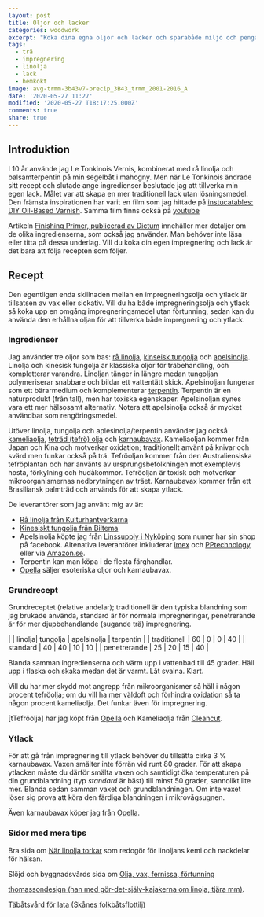 ```yaml
---
layout: post
title: Oljor och lacker
categories: woodwork
excerpt: "Koka dina egna oljor och lacker och sparabåde miljö och pengar (och rädda din hälsa)."
tags:
  - trä
  - impregnering
  - linolja
  - lack
  - hemkokt
image: avg-trmm-3b43v7-precip_3B43_trmm_2001-2016_A
date: '2020-05-27 11:27'
modified: '2020-05-27 T18:17:25.000Z'
comments: true
share: true
---
```


## Introduktion

I 10 år använde jag Le Tonkinois Vernis, kombinerat med rå linolja och balsamterpentin på min segelbåt i mahogny. Men när Le Tonkinois ändrade sitt recept och slutade ange ingredienser beslutade jag att tillverka min egen lack. Målet var att skapa en mer traditionell lack utan lösningsmedel. Den främsta inspirationen har varit en film som jag hittade på [instucatables: DIY Oil-Based Varnish](https://www.instructables.com/id/DIY-Oil-Based-Varnish/). Samma film finns också på [youtube](https://www.youtube.com/watch?v=UvCQdLWIUGo&feature=youtu.be)

 Artikeln [Finishing Primer, publicerad av Dictum](https://www.dictum.com/media/pdf/Kataloge/DICTUM_Finishing_Primer_EN.pdf) innehåller mer detaljer om de olika ingredienserna, som också jag använder. Man behöver inte läsa eller titta på dessa underlag. Vill du koka din egen impregnering och lack är det bara att följa recepten som följer.

## Recept

Den egentligen enda skillnaden mellan en impregneringsolja och ytlack är tillsatsen av vax eller sickativ. Vill du ha både impregneringsolja och ytlack så koka upp en omgång impregneringsmedel utan förtunning, sedan kan du använda den erhållna oljan för att tillverka både impregnering och ytlack.

### Ingredienser

Jag använder tre oljor som bas: [rå linolja](https://sv.wikipedia.org/wiki/Linolja), [kinseisk tungolja](https://sv.wikipedia.org/wiki/Tungolja) och [apelsinolja](https://sv.wikipedia.org/wiki/Apelsinolja). Linolja och kinesisk tungolja är klassiska oljor för träbehandling, och kompletterar varandra. Linoljan tänger in längre medan tungoljan polymeriserar snabbare och bildar ett vattentätt skick. Apelsinoljan fungerar som ett bärarmedium och komplementerar [terpentin](https://sv.wikipedia.org/wiki/Terpentin). Terpentin är en naturprodukt (från tall), men har toxiska egenskaper. Apelsinoljan synes vara ett mer hälsosamt alternativ. Notera att apelsinolja också är mycket användbar som rengöringsmedel.

Utöver linolja, tungolja och aplesinolja/terpentin använder jag också [kameliaolja](https://sv.wikipedia.org/wiki/Kamelia), [teträd (tefrö) olja](https://sv.wikipedia.org/wiki/Teträdolja) och [karnaubavax](https://sv.wikipedia.org/wiki/Karnaubavax). Kameliaoljan kommer från Japan och Kina och motverkar oxidation; traditionellt använt på knivar och svärd men funkar också på trä. Tefröoljan kommer från den Australiensiska tefröplantan och har använts av ursprungsbefolkningen mot exemplevis hosta, förkylning och hudåkommor. Tefröoljan är toxisk och motverkar mikroorganismernas nedbrytningen av träet. Karnaubavax kommer från ett Brasiliansk palmträd och används för att skapa ytlack.

De leverantörer som jag använt mig av är:

- [Rå linolja från Kulturhantverkarna](https://kulturhantverkarna.se/sv/kokt-kallpressad-linolja-impregnering/)
- [Kinesiskt tungolja från Biltema](https://www.biltema.se/bygg/farg/traoljor/kinaolja-2000020852?gclid=Cj0KCQiA7NKBBhDBARIsAHbXCB6MvRbvR1uvOhzD9SVFdq5dM-AC2IQjqwJRl-lHAj_7BWPss53tsOQaAuMREALw_wcB)
- Apelsinolja köpte jag från [Linssupply i Nyköping](https://www.facebook.com/linsupply/) som numer har sin shop på facebook. Altenativa leverantörer inkluderar [imex](http://www.imexab.se/apelsinolja2.html) och [PPtechnology](https://p-p.se/avfettning/apelsinolja-ultramax/) eller via [Amazon.se](https://www.amazon.se/s?k=apelsinolja&language=sv_SE&adgrpid=113845834202&gclid=Cj0KCQiA7NKBBhDBARIsAHbXCB7FDpBZujJJRa210uBfycw9nvXhjS7afQq6bw2EKWpyNUGgaRIOeTAaApCNEALw_wcB&hvadid=475698373330&hvdev=c&hvlocphy=1012227&hvnetw=g&hvqmt=b&hvrand=2423763405358113722&hvtargid=kwd-397007105474&hydadcr=27468_2138574&tag=textstdgledes-21&ref=pd_sl_4fbnmdinos_b).
- Terpentin kan man köpa i de flesta färghandlar.
- [Opella](https://opella.se)  säljer esoteriska oljor och karnaubavax.

### Grundrecept

Grundreceptet (relative andelar); traditionell är den typiska blandning som jag brukade använda, standard är för normala impregneringar, penetrerande är för mer djupbehandlande (sugande trä) impregnering.

|  | linolja| tungolja | apelsinolja | terpentin |
| traditionell | 60 | 0 | 0 | 40 |
| standard  | 40  | 40  | 10  | 10  |
| penetrerande | 25  | 20  | 15  | 40  |

Blanda samman ingredienserna och värm upp i vattenbad till 45 grader. Häll upp i flaska och skaka medan det är varmt.  Låt svalna. Klart.

Vill du har mer skydd mot angrepp från mikroorganismer så häll i någon procent tefröolja; om du vill ha mer väldoft och förhindra oxidation så ta någon procent kameliaolja. Det funkar även för impregnering.

[tTefröolja] har jag köpt från [Opella](https://opella.se/product.html/tefroolja?category_id=34) och Kameliaolja från [Cleancut](https://www.cleancut.se/butik/knivslipning/kameliaolja/kameliaolja-detail).

### Ytlack

För att gå från impregnering till ytlack behöver du tillsätta cirka 3 % karnaubavax. Vaxen smälter inte förrän vid runt 80 grader. För att skapa ytlacken måste du därför smälta vaxen och samtidigt öka temperaturen på din grundblandning (typ _standard_ är bäst) till minst 50 grader, sannolikt lite mer. Blanda sedan samman vaxet och grundblandningen. Om inte vaxet löser sig prova att köra den färdiga blandningen i mikrovågsugnen.

Även karnaubavax köper jag från [Opella](https://opella.se/product.html/karnaubavax).

### Sidor med mera tips

Bra sida om [När linolja torkar](https://byggnadsvard.se/nar-linoljefarg-torkar/) som redogör för linoljans kemi och nackdelar för hälsan.

Slöjd och byggnadsvårds sida om [Olja, vax, fernissa, förtunning](https://www.slojdochbyggnadsvard.se/butik/farg-och-maleri/olja-vax-fernissa-fortunning/)

[thomassondesign (han med gör-det-själv-kajakerna om linoja, tjära mm)](https://www.thomassondesign.com/bygga/materialfakta/linolja-tjara).

[Täbåtsvård för lata (Skånes folkbåtsflottilj)](http://www.folkbatskane.se/wp/?page_id=37)
